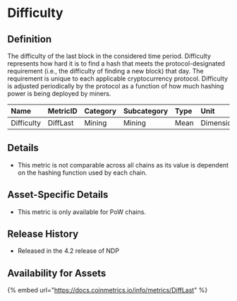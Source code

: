 # Difficulty

## Definition

The difficulty of the last block in the considered time period. Difficulty represents how hard it is to find a hash that meets the protocol-designated requirement \(i.e., the difficulty of finding a new block\) that day. The requirement is unique to each applicable cryptocurrency protocol. Difficulty is adjusted periodically by the protocol as a function of how much hashing power is being deployed by miners.

| Name | MetricID | Category | Subcategory | Type | Unit | Interval |
| :--- | :--- | :--- | :--- | :--- | :--- | :--- |
| Difficulty | DiffLast | Mining | Mining | Mean | Dimensionless | 1 day |

## Details

* This metric is not comparable across all chains as its value is dependent on the hashing function used by each chain.

## Asset-Specific Details

* This metric is only available for PoW chains.

## Release History

* Released in the 4.2 release of NDP

## Availability for Assets

{% embed url="https://docs.coinmetrics.io/info/metrics/DiffLast" %}

